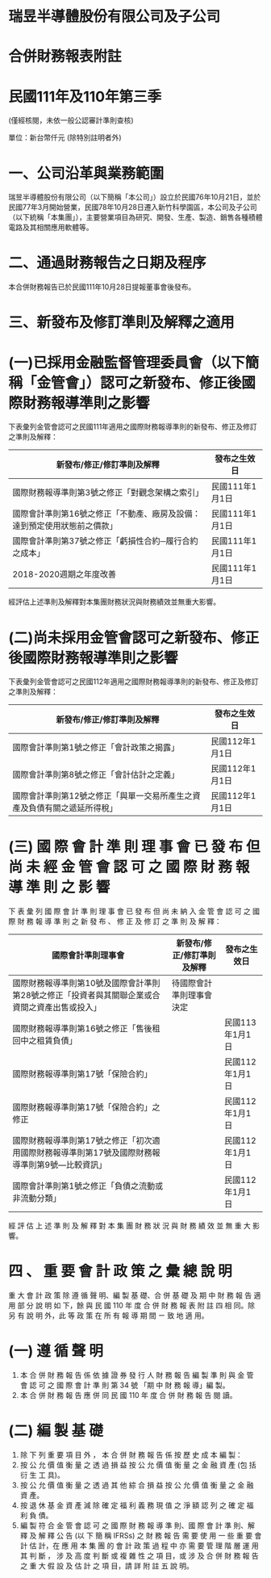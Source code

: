 # 瑞昱半導體股份有限公司及子公司

# 合併財務報表附註

# 民國111年及110年第三季

(僅經核閱，未依一般公認審計準則查核)

單位：新台幣仟元 (除特別註明者外)

# 一、公司沿革與業務範圍

瑞昱半導體股份有限公司（以下簡稱「本公司」）設立於民國76年10月21日，並於民國77年3月開始營業，民國78年10月28日遷入新竹科學園區，本公司及子公司（以下統稱「本集團」），主要營業項目為研究、開發、生產、製造、銷售各種積體電路及其相關應用軟體等。

# 二、通過財務報告之日期及程序

本合併財務報告已於民國111年10月28日提報董事會後發布。

# 三、新發布及修訂準則及解釋之適用

# (一)已採用金融監督管理委員會（以下簡稱「金管會」）認可之新發布、修正後國際財務報導準則之影響

下表彙列金管會認可之民國111年適用之國際財務報導準則的新發布、修正及修訂之準則及解釋：

|新發布/修正/修訂準則及解釋|發布之生效日|
|---|---|
|國際財務報導準則第3號之修正「對觀念架構之索引」|民國111年1月1日|
|國際會計準則第16號之修正「不動產、廠房及設備：達到預定使用狀態前之價款」|民國111年1月1日|
|國際會計準則第37號之修正「虧損性合約─履行合約之成本」|民國111年1月1日|
|2018-2020週期之年度改善|民國111年1月1日|

經評估上述準則及解釋對本集團財務狀況與財務績效並無重大影響。

# (二)尚未採用金管會認可之新發布、修正後國際財務報導準則之影響

下表彙列金管會認可之民國112年適用之國際財務報導準則的新發布、修正及修訂之準則及解釋：

|新發布/修正/修訂準則及解釋|發布之生效日|
|---|---|
|國際會計準則第1號之修正「會計政策之揭露」|民國112年1月1日|
|國際會計準則第8號之修正「會計估計之定義」|民國112年1月1日|
|國際會計準則第12號之修正「與單一交易所產生之資產及負債有關之遞延所得稅」|民國112年1月1日|經 評 估 上 述 準 則 及 解 釋 對 本 集 團 財 務 狀 況 與 財 務 績 效 並 無 重 大 影 響。

# (三) 國 際 會 計 準 則 理 事 會 已 發 布 但 尚 未 經 金 管 會 認 可 之 國 際 財 務 報 導 準 則 之 影 響

下 表 彙 列 國 際 會 計 準 則 理 事 會 已 發 布 但 尚 未 納 入 金 管 會 認 可 之 國 際 財 務 報 導 準 則 之 新 發 布 、 修 正 及 修 訂 之 準 則 及 解 釋：

|國際會計準則理事會|新發布/修正/修訂準則及解釋|發布之生效日|
|---|---|---|
|國際財務報導準則第10號及國際會計準則第28號之修正「投資者與其關聯企業或合資間之資產出售或投入」|待國際會計準則理事會決定| |
|國際財務報導準則第16號之修正「售後租回中之租賃負債」| |民國113年1月1日|
|國際財務報導準則第17號「保險合約」| |民國112年1月1日|
|國際財務報導準則第17號「保險合約」之修正| |民國112年1月1日|
|國際財務報導準則第17號之修正「初次適用國際財務報導準則第17號及國際財務報導準則第9號—比較資訊」| |民國112年1月1日|
|國際會計準則第1號之修正「負債之流動或非流動分類」| |民國112年1月1日|

經 評 估 上 述 準 則 及 解 釋 對 本 集 團 財 務 狀 況 與 財 務 績 效 並 無 重 大 影 響。

# 四 、 重 要 會 計 政 策 之 彙 總 說 明

重 大 會 計 政 策 除 遵 循 聲 明、編 製 基 礎、合 併 基 礎 及 期 中 財 務 報 告 適 用 部 分 說 明 如 下，餘 與 民 國 110 年 度 合 併 財 務 報 表 附 註 四 相 同。除 另 有 說 明 外，此 等 政 策 在 所 有 報 導 期 間 ㄧ 致 地 適 用。

# (一) 遵 循 聲 明

1. 本 合 併 財 務 報 告 係 依 據 證 券 發 行 人 財 務 報 告 編 製 準 則 與 金 管 會 認 可 之 國 際 會 計 準 則 第 34 號 「期 中 財 務 報 導」編 製。
2. 本 合 併 財 務 報 告 應 併 同 民 國 110 年 度 合 併 財 務 報 告 閱 讀。

# (二) 編 製 基 礎

1. 除 下 列 重 要 項 目 外 ， 本 合 併 財 務 報 告 係 按 歷 史 成 本 編 製：
1. 按 公 允 價 值 衡 量 之 透 過 損 益 按 公 允 價 值 衡 量 之 金 融 資 產 (包 括 衍 生 工 具)。
2. 按 公 允 價 值 衡 量 之 透 過 其 他 綜 合 損 益 按 公 允 價 值 衡 量 之 金 融 資 產。
3. 按 退 休 基 金 資 產 減 除 確 定 福 利 義 務 現 值 之 淨 額 認 列 之 確 定 福 利 負 債。
2. 編 製 符 合 金 管 會 認 可 之 國 際 財 務 報 導 準 則、國 際 會 計 準 則、解 釋 及 解 釋 公 告 (以 下 簡 稱 IFRSs) 之 財 務 報 告 需 要 使 用 一 些 重 要 會 計 估 計，在 應 用 本 集 團 的 會 計 政 策 過 程 中 亦 需 要 管 理 階 層 運 用 其 判 斷 ， 涉 及 高 度 判 斷 或 複 雜 性 之 項 目，或 涉 及 合 併 財 務 報 告 之 重 大 假 設 及 估 計 之 項 目，請 詳 附 註 五 說 明。